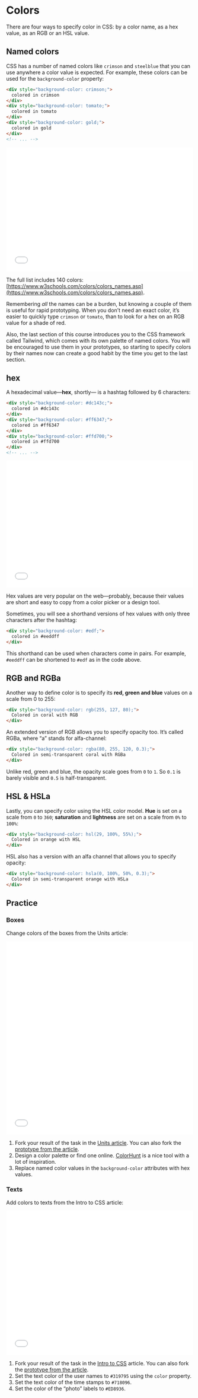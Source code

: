 # Colors

There are four ways to specify color in CSS: by a color name, as a hex value, as an RGB or an HSL value.

## Named colors

CSS has a number of named colors like `crimson` and `steelblue` that you can use anywhere a color value is expected. For example, these colors can be used for the `background-color` property:

```html {1,4,7}
<div style="background-color: crimson;">
  colored in crimson  
</div>
<div style="background-color: tomato;">
  colored in tomato
</div>
<div style="background-color: gold;">
  colored in gold
</div>
<!-- ... -->
```

<iframe height="335" style="width: 100%;" scrolling="no" title="Style—Colors—words" src="//codepen.io/andgordy/embed/joNRvQ/?height=335&theme-id=36403&default-tab=result" frameborder="no" allowtransparency="true" allowfullscreen="true">
  See the Pen <a href='https://codepen.io/andgordy/pen/joNRvQ/'>Style—Colors—words</a> by And Gordy
  (<a href='https://codepen.io/andgordy'>@andgordy</a>) on <a href='https://codepen.io'>CodePen</a>.
</iframe>

The full list includes 140 colors: [https://www.w3schools.com/colors/colors_names.asp](https://www.w3schools.com/colors/colors_names.asp).

Remembering *all* the names can be a burden, but knowing a couple of them is useful for rapid prototyping. When you don’t need an exact color, it’s easier to quickly type `crimson` or `tomato`, than to look for a hex on an RGB value for a shade of red.

<!-- todo:  Add `transparent` -->

Also, the last section of this course introduces you to the CSS framework called Tailwind, which comes with its own palette of named colors. You will be encouraged to use them in your prototypes, so starting to specify colors by their names now can create a good habit by the time you get to the last section.

## hex

A hexadecimal value—**hex**, shortly— is a hashtag followed by 6 characters:

```html {1,4,7}
<div style="background-color: #dc143c;">
  colored in #dc143c  
</div>
<div style="background-color: #ff6347;">
  colored in #ff6347
</div>
<div style="background-color: #ffd700;">
  colored in #ffd700
</div>
<!-- ... -->
```

<iframe height="342" style="width: 100%;" scrolling="no" title="Style—Colors—hex" src="//codepen.io/andgordy/embed/NVKmoO/?height=342&theme-id=36403&default-tab=result" frameborder="no" allowtransparency="true" allowfullscreen="true">
  See the Pen <a href='https://codepen.io/andgordy/pen/NVKmoO/'>Style—Colors—hex</a> by And Gordy
  (<a href='https://codepen.io/andgordy'>@andgordy</a>) on <a href='https://codepen.io'>CodePen</a>.
</iframe>

Hex values are very popular on the web—probably, because their values are short and easy to copy from a color picker or a design tool.

Sometimes, you will see a shorthand versions of hex values with only three characters after the hashtag:

```html
<div style="background-color: #edf;">
  colored in #eeddff
</div>
```

This shorthand can be used when characters come in pairs. For example, `#eeddff` can be shortened to `#edf` as in the code above.

## RGB and RGBa

Another way to define color is to specify its **red, green and blue** values on a scale from 0 to 255:

```html
<div style="background-color: rgb(255, 127, 80);">
  Colored in coral with RGB
</div>
```

An extended version of RGB allows you to specify opacity too. It’s called RGBa, where “a” stands for alfa-channel:

```html
<div style="background-color: rgba(80, 255, 120, 0.3);">
  Colored in semi-transparent coral with RGBa
</div>
```

Unlike red, green and blue, the opacity scale goes from `0` to `1`. So `0.1` is barely visible and `0.5` is half-transparent.

## HSL & HSLa

Lastly, you can specify color using the HSL color model. **Hue** is set on a scale from `0` to `360`; **saturation** and **lightness** are set on a scale from `0%` to `100%`:

```html
<div style="background-color: hsl(29, 100%, 55%);">
  Colored in orange with HSL
</div>
```

HSL also has a version with an alfa channel that allows you to specify opacity:

```html
<div style="background-color: hsla(0, 100%, 50%, 0.3);">
  Colored in semi-transparent orange with HSLa
</div>
```

## Practice

### Boxes

Change colors of the boxes from the Units article:

<iframe height="521" style="width: 100%;" scrolling="no" title="Style—Colors—Task1" src="//codepen.io/andgordy/embed/JqyVWM/?height=521&theme-id=36403&default-tab=result" frameborder="no" allowtransparency="true" allowfullscreen="true">
  See the Pen <a href='https://codepen.io/andgordy/pen/JqyVWM/'>Style—Colors—Task1</a> by And Gordy
  (<a href='https://codepen.io/andgordy'>@andgordy</a>) on <a href='https://codepen.io'>CodePen</a>.
</iframe>

1. Fork your result of the task in the [Units article](./units.md#practice). You can also fork the [prototype from the article](https://codepen.io/andgordy/pen/NVvoPb).
2. Design a color palette or find one online. [ColorHunt](https://colorhunt.co/palettes/trendy) is a nice tool with a lot of inspiration.
3. Replace named color values in the `background-color` attributes with hex values.

### Texts

Add colors to texts from the Intro to CSS article:

<iframe height="389" style="width: 100%;" scrolling="no" title="Style—Colors—Task2" src="//codepen.io/andgordy/embed/qGXwmx/?height=389&theme-id=36403&default-tab=result" frameborder="no" allowtransparency="true" allowfullscreen="true">
  See the Pen <a href='https://codepen.io/andgordy/pen/qGXwmx/'>Style—Colors—Task2</a> by And Gordy
  (<a href='https://codepen.io/andgordy'>@andgordy</a>) on <a href='https://codepen.io'>CodePen</a>.
</iframe>

1. Fork your result of the task in the [Intro to CSS](./intro-to-css.md#practice) article. You can also fork the [prototype from the article](https://codepen.io/andgordy/pen/GavYzr).
2. Set the text color of the user names to `#319795` using the `color` property.
3. Set the text color of the time stamps to `#718096`.
4. Set the color of the “photo” labels to `#ED8936`.